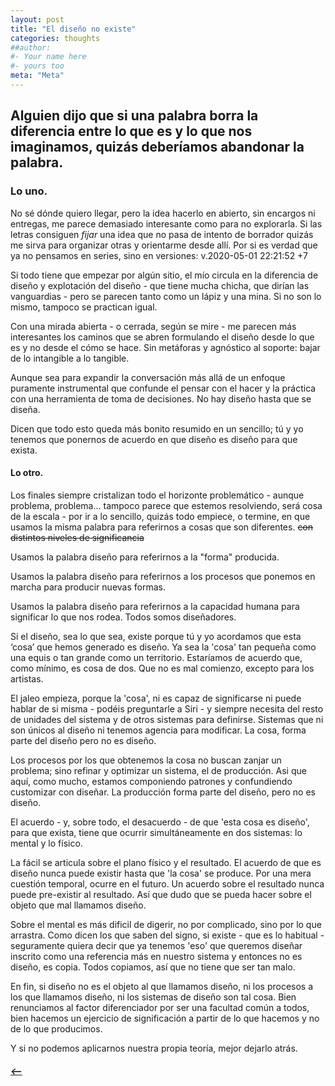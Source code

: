 ```yaml
---
layout: post
title: "El diseño no existe"
categories: thoughts
##author:
#- Your name here
#- yours too
meta: "Meta"
---
```


## Alguien dijo que si una palabra borra la diferencia entre lo que es y lo que nos imaginamos, quizás deberíamos abandonar la palabra.

### Lo uno.
No sé dónde quiero llegar, pero la idea hacerlo en abierto, sin encargos ni entregas, me parece demasiado interesante como para no explorarla. Si las letras consiguen *fijar* una idea que no pasa de intento de borrador quizás me sirva para organizar otras y orientarme desde allí. Por si es verdad que ya no pensamos en series, sino en versiones: v.2020-05-01 22:21:52 +7

Si todo tiene que empezar por algún sitio, el mío circula en la diferencia de diseño y explotación del diseño - que tiene mucha chicha, que dirían las vanguardias - pero se parecen tanto como un lápiz y una mina. Si no son lo mismo, tampoco se practican igual.

Con una mirada abierta - o cerrada, según se mire - me parecen más interesantes los caminos que se abren formulando el diseño desde lo que es y no desde el cómo se hace. Sin metáforas y agnóstico al soporte: bajar de lo intangible a lo tangible.

Aunque sea para expandir la conversación más allá de un enfoque puramente instrumental que confunde el pensar con el hacer y la práctica con una herramienta de toma de decisiones.
No hay diseño hasta que se diseña.

Dicen que todo esto queda más bonito resumido en un sencillo; tú y yo tenemos que ponernos de acuerdo en que diseño es diseño para que exista.

#### Lo otro.
Los finales siempre cristalizan todo el horizonte problemático - aunque problema, problema... tampoco parece que estemos resolviendo, será cosa de la escala - por ir a lo sencillo, quizás todo empiece, o termine, en que usamos la misma palabra para referirnos a cosas que son diferentes. ~~con distintos niveles de significancia~~

Usamos la palabra diseño para referirnos a la "forma" producida.

Usamos la palabra diseño para referirnos a los procesos que ponemos en marcha para producir nuevas formas.

Usamos la palabra diseño para referirnos a la capacidad humana para significar lo que nos rodea. Todos somos diseñadores.

Si el diseño, sea lo que sea, existe porque tú y yo acordamos que esta ‘cosa’ que hemos generado es diseño. Ya sea la 'cosa' tan pequeña como una equis o tan grande como un territorio. Estaríamos de acuerdo que, como mínimo, es cosa de dos. Que no es mal comienzo, excepto para los artistas.

El jaleo empieza, porque la 'cosa', ni es capaz de significarse ni puede hablar de si misma - podéis preguntarle a Siri - y siempre necesita del resto de unidades del sistema y de otros sistemas para definirse. Sistemas que ni son únicos al diseño ni tenemos agencia para modificar. La cosa, forma parte del diseño pero no es diseño.

Los procesos por los que obtenemos la cosa no buscan zanjar un problema; sino refinar y optimizar un sistema, el de producción. Asi que aquí, como mucho, estamos componiendo patrones y confundiendo customizar con diseñar. La producción forma parte del diseño, pero no es diseño.

El acuerdo - y, sobre todo, el desacuerdo - de que 'esta cosa es diseño', para que exista, tiene que ocurrir simultáneamente en dos sistemas: lo mental y lo físico.

La fácil se articula sobre el plano físico y el resultado. El acuerdo de que es diseño nunca puede existir hasta que 'la cosa' se produce. Por una mera cuestión temporal, ocurre en el futuro. Un acuerdo sobre el resultado nunca puede pre-existir al resultado. Así que dudo que se pueda hacer sobre el objeto que mal llamamos diseño.

Sobre el mental es más dificil de digerir, no por complicado, sino por lo que arrastra. Como dicen los que saben del signo, si existe - que es lo habitual - seguramente quiera decir que ya tenemos 'eso' que queremos diseñar inscrito como una referencia más en nuestro sistema y entonces no es diseño, es copia. Todos copiamos, así que no tiene que ser tan malo.

En fin, si diseño no es el objeto al que llamamos diseño, ni los procesos a los que llamamos diseño, ni los sistemas de diseño son tal cosa. Bien renunciamos al factor diferenciador por ser una facultad común a todos, bien hacemos un ejercicio de significación a partir de lo que hacemos y no de lo que producimos.

Y si no podemos aplicarnos nuestra propia teoría, mejor dejarlo atrás.


##### [⟵](/../../incomplete/index.html)

